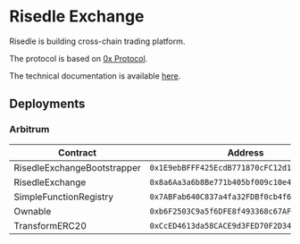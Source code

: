 # Risedle Exchange

Risedle is building cross-chain trading platform.

The protocol is based on [0x Protocol][0x].

The technical documentation is available [here][doc].

[0x]: https://github.com/0xProject/protocol
[doc]: https://protocol.0x.org/en/latest/architecture/overview.html

## Deployments

### Arbitrum

| Contract | Address | Etherscan |
|----------|---------|-----------|
| RisedleExchangeBootstrapper | `0x1E9ebBFFF425EcdB771870cFC12d1Fa4FA39683E` | [link](https://arbiscan.io/address/0x1e9ebbfff425ecdb771870cfc12d1fa4fa39683e) |
| RisedleExchange | `0x8a6Aa3a6b8Be771b405bf009c10e4CA3ef02B89E` | [link](https://arbiscan.io/address/0x8a6aa3a6b8be771b405bf009c10e4ca3ef02b89e) |
| SimpleFunctionRegistry | `0x7ABFab640C837a4fa32FDBf0cb4f65d8A62eD45A` | [link](https://arbiscan.io/address/0x7abfab640c837a4fa32fdbf0cb4f65d8a62ed45a) |
| Ownable | `0xb6F2503C9a5f6DFE8f493368c67AF6c7CEbE7FD2` | [link](https://arbiscan.io/address/0xb6f2503c9a5f6dfe8f493368c67af6c7cebe7fd2) |
| TransformERC20 | `0xCcED4613da58CACE9d3FED70F2D34d91B3a4266A` | [link](https://arbiscan.io/address/0xcced4613da58cace9d3fed70f2d34d91b3a4266a) |

